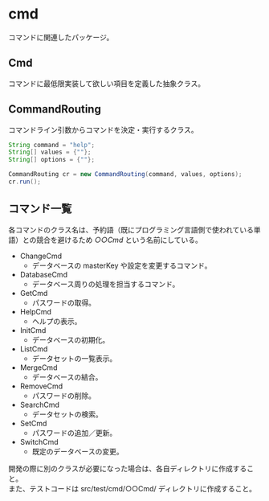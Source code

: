 # cmd

コマンドに関連したパッケージ。

## Cmd

コマンドに最低限実装して欲しい項目を定義した抽象クラス。

## CommandRouting

コマンドライン引数からコマンドを決定・実行するクラス。

```java
String command = "help";
String[] values = {""};
String[] options = {""};

CommandRouting cr = new CommandRouting(command, values, options);
cr.run();
```

## コマンド一覧

各コマンドのクラス名は、予約語（既にプログラミング言語側で使われている単語）との競合を避けるため _○○Cmd_ という名前にしている。

- ChangeCmd
    - データベースの masterKey や設定を変更するコマンド。
- DatabaseCmd
    - データベース周りの処理を担当するコマンド。
- GetCmd
    - パスワードの取得。
- HelpCmd
    - ヘルプの表示。
- InitCmd
    - データベースの初期化。
- ListCmd
    - データセットの一覧表示。
- MergeCmd
    - データベースの結合。
- RemoveCmd
    - パスワードの削除。
- SearchCmd
    - データセットの検索。
- SetCmd
    - パスワードの追加／更新。
- SwitchCmd
    - 既定のデータベースの変更。

開発の際に別のクラスが必要になった場合は、各自ディレクトリに作成すること。  
また、テストコードは src/test/cmd/○○Cmd/ ディレクトリに作成すること。
